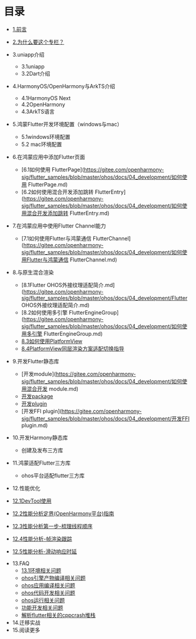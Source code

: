 # 目录

* [1.前言](README.md)

* [2.为什么要这个专栏？](为什么要写博客.md)

* 3.uniapp介绍
  - 3.1uniapp
  - 3.2Dart介绍
  
* 4.HarmonyOS/OpenHarmony与ArkTS介绍
  - 4.1HarmonyOS Next
  - 4.2OpenHarmony
  - 4.3ArkTS语言 
  
* 5.鸿蒙Flutter开发环境配置（windows与mac）

  - 5.1windows环境配置
  - 5.2 mac环境配置

* 6.在鸿蒙应用中添加Flutter页面

  - [6.1如何使用 FlutterPage](https://gitee.com/openharmony-sig/flutter_samples/blob/master/ohos/docs/04_development/如何使用 FlutterPage.md)
  - [6.2如何使用混合开发添加跳转 FlutterEntry](https://gitee.com/openharmony-sig/flutter_samples/blob/master/ohos/docs/04_development/如何使用混合开发添加跳转 FlutterEntry.md)

* 7.在鸿蒙应用中使用Flutter Channel能力

  - [7.1如何使用Flutter与鸿蒙通信 FlutterChannel](https://gitee.com/openharmony-sig/flutter_samples/blob/master/ohos/docs/04_development/如何使用Flutter与鸿蒙通信 FlutterChannel.md)

* 8.与原生混合渲染

  - [8.1Flutter OHOS外接纹理适配简介.md](https://gitee.com/openharmony-sig/flutter_samples/blob/master/ohos/docs/04_development/Flutter OHOS外接纹理适配简介.md)
  - [8.2如何使用多引擎 FlutterEngineGroup](https://gitee.com/openharmony-sig/flutter_samples/blob/master/ohos/docs/04_development/如何使用多引擎 FlutterEngineGroup.md)
  - [8.3如何使用PlatformView](https://gitee.com/openharmony-sig/flutter_samples/blob/master/ohos/docs/04_development/如何使用PlatformView.md)
  - [8.4PlatformView同层渲染方案适配切换指导](https://gitee.com/openharmony-sig/flutter_samples/blob/master/ohos/docs/04_development/PlatformView同层渲染方案适配切换指导.md)

* 9.开发Flutter静态库

  - [开发module](https://gitee.com/openharmony-sig/flutter_samples/blob/master/ohos/docs/04_development/如何使用混合开发 module.md)
  - [开发package](https://gitee.com/openharmony-sig/flutter_samples/blob/master/ohos/docs/04_development/开发package.md)
  - [开发plugin](https://gitee.com/openharmony-sig/flutter_samples/blob/master/ohos/docs/04_development/开发plugin.md)
  - [开发FFI plugin](https://gitee.com/openharmony-sig/flutter_samples/blob/master/ohos/docs/04_development/开发FFI plugin.md)

* 10.开发Harmony静态库

  - 创建及发布三方库

* 11.鸿蒙适配Flutter三方库

  -  ohos平台适配flutter三方库

*  12.性能优化

  - [12.1DevTool使用]()

  - [12.2性能分析定界(OpenHarmony平台)指南](https://gitee.com/openharmony-sig/flutter_samples/blob/master/ohos/docs/05_performance/performance-delimitation.md)
  - [12.3性能分析第一步-梳理线程顺序](https://gitee.com/openharmony-sig/flutter_samples/blob/master/ohos/docs/05_performance/performance-threads-sequence.md)
  - [12.4性能分析-帧渲染跟踪](https://gitee.com/openharmony-sig/flutter_samples/blob/master/ohos/docs/05_performance/performance-frame-rendering-tracking.md)
  - [12.5性能分析-滑动响应时延](https://gitee.com/openharmony-sig/flutter_samples/blob/master/ohos/docs/05_performance/performance-sliding-response-time.md)

* 13.FAQ
  - [13.1环境相关问题](https://gitee.com/openharmony-sig/flutter_samples/blob/master/ohos/docs/08_FAQ/environment.md)
  - [ohos引擎产物编译相关问题](https://gitee.com/openharmony-sig/flutter_samples/blob/master/ohos/docs/08_FAQ/ohos_engine.md)
  - [ohos应用编译相关问题](https://gitee.com/openharmony-sig/flutter_samples/blob/master/ohos/docs/08_FAQ/ohos_hap.md)
  - [ohos代码开发相关问题](https://gitee.com/openharmony-sig/flutter_samples/blob/master/ohos/docs/08_FAQ/ohos_code.md)
  - [ohos运行相关问题](https://gitee.com/openharmony-sig/flutter_samples/blob/master/ohos/docs/08_FAQ/ohos_run.md)
  - [功能开发相关问题](https://gitee.com/openharmony-sig/flutter_samples/blob/master/ohos/docs/04_development/README.md)
  - [解析flutter相关的cppcrash堆栈](https://gitee.com/openharmony-sig/flutter_samples/blob/master/ohos/docs/08_FAQ/flutter_cppcrash_guideline.md)
* 14.迁移实战
* 15.阅读更多
